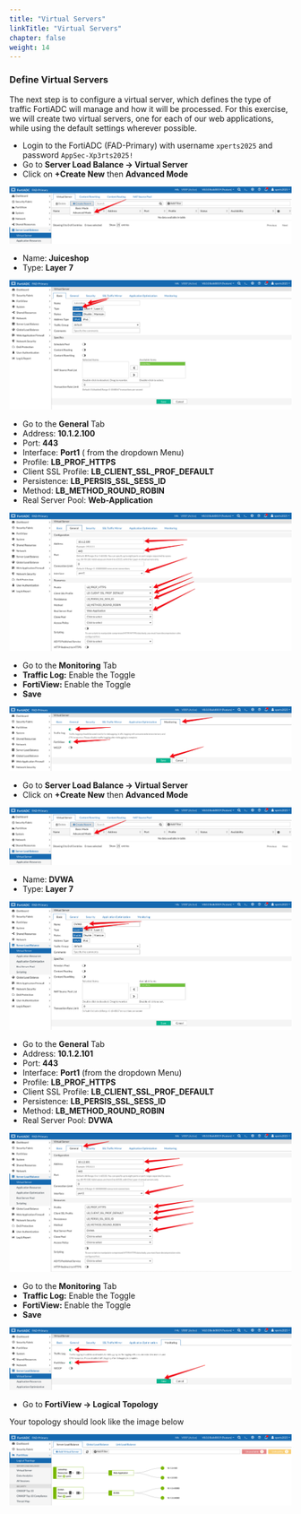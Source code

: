 ```yaml
---
title: "Virtual Servers"
linkTitle: "Virtual Servers"
chapter: false
weight: 14
---
```

### **Define Virtual Servers**

The next step is to configure a virtual server, which defines the type of traffic FortiADC will manage and how it will be processed. For this exercise, we will create two virtual servers, one for each of our web applications, while using the default settings wherever possible.
- Login to the FortiADC (FAD-Primary) with username ```xperts2025``` and password ```AppSec-Xp3rts2025!```
- Go to **Server Load Balance → Virtual Server**
- Click on **+Create New** then **Advanced Mode**

![](fad-vs.png)

- Name: **Juiceshop**
- Type: **Layer 7**

![](fad-vs-basic.png)

- Go to the **General** Tab 
- Address: **10.1.2.100**
- Port: **443**
- Interface: **Port1** ( from the dropdown Menu) 
- Profile: **LB_PROF_HTTPS**
- Client SSL Profile: **LB_CLIENT_SSL_PROF_DEFAULT**
- Persistence: **LB_PERSIS_SSL_SESS_ID**
- Method: **LB_METHOD_ROUND_ROBIN**
- Real Server Pool: **Web-Application**

![](fad-vs-general.png)

- Go to the **Monitoring** Tab
- **Traffic Log:** Enable the Toggle
- **FortiView:** Enable the Toggle
- **Save**

![](fad-vs-monitoring.png)

- Go to **Server Load Balance → Virtual Server**
- Click on **+Create New** then **Advanced Mode**

![](fad-vs.png)

- Name: **DVWA**
- Type: **Layer 7**

![](fad-vs-dvwa-basic.png)

- Go to the **General** Tab 
- Address: **10.1.2.101**
- Port: **443**
- Interface: **Port1** (from the dropdown Menu) 
- Profile: **LB_PROF_HTTPS**
- Client SSL Profile: **LB_CLIENT_SSL_PROF_DEFAULT**
- Persistence: **LB_PERSIS_SSL_SESS_ID**
- Method: **LB_METHOD_ROUND_ROBIN**
- Real Server Pool: **DVWA**

![](fad-vs-dvwa-general.png)

- Go to the **Monitoring** Tab
- **Traffic Log:** Enable the Toggle
- **FortiView:** Enable the Toggle
- **Save**

![](fad-vs-dvwa-monitoring.png)

- Go to **FortiView → Logical Topology** 

Your topology should look like the image below 

![](fad-logical-topo.png)